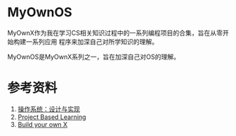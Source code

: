 # MyOwnOS

MyOwnX作为我在学习CS相关知识过程中的一系列编程项目的合集，旨在从零开始构建一系列应用
程序来加深自己对所学知识的理解。

MyOwnOS是MyOwnX系列之一，旨在加深自己对OS的理解。

# 参考资料
1. [操作系统：设计与实现](http://jyywiki.cn/OS/2022/)
2. [Project Based Learning](https://github.com/practical-tutorials/project-based-learning)
3. [Build your own X](https://github.com/codecrafters-io/build-your-own-x)
